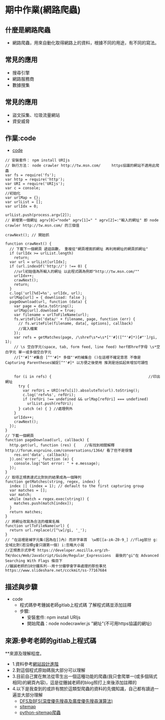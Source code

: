 # 期中作業(網路爬蟲)
## 什麼是網路爬蟲
* 網路爬蟲，用來自動化取得網路上的資料，根據不同的用途，有不同的寫法。
## 常見的應用
* 搜尋引擎
* 網路服務商
* 數據搜集
## 常見的應用
* 盜文採集、垃圾流量網站
* 資安威脅

## 作業:code
* [code](https://github.com/mark456tung/ws109a/blob/master/midterm/crawler/nodecrawler.js)
```
// 安裝套件： npm install URIjs
// 執行方法： node crawler http://tw.msn.com/     https協議的網站不適用此爬蟲
var fs = require('fs');
var http = require('http');
var URI = require('URIjs');
var c = console;
//初始化
var urlMap = {};
var urlList = [];
var urlIdx = 0;

urlList.push(process.argv[2]); 
// 新增第一個網址 agrv[0]="node" agrv[1]=" " agrv[2]=:"輸入的網址" 即 node crawler http://tw.msn.com/ 的三個值

crawNext(); // 開始抓

function crawNext() { 
  // 下載下一個網頁 遞迴函數， 重複從"網頁裡面抓網址 再利用網址的網頁抓網址"
  if (urlIdx >= urlList.length)
    return;
  var url = urlList[urlIdx];
  if (url.indexOf('http://') !== 0) {   
    //url初始值為所輸入的網址 以此程式碼為例即"http://tw.msn.com/""
    urlIdx++;
    crawNext();
    return;
  }
  c.log('url[%d]=%s', urlIdx, url);
  urlMap[url] = { downlioad: false };
  pageDownload(url, function (data) {
    var page = data.toString();
    urlMap[url].download = true;
    var filename = urlToFileName(url);
    fs.writeFile('data/' + filename, page, function (err) {    
      // fs.writeFile(filename, data[, options], callback)
      //寫入檔案
    });
    var refs = getMatches(page, /\shref\s*=\s*["'#]([^"'#]*)[#"']/gi, 1);   
    // \s 空白字元(space, tab, form feed, line feed) herf即href字母 \s*空白字元 單一或多個空白字元
    //["'#]"'#集合 [^"'#]* 多個"'#的補集合 ()在這裡不確定意思 不像是 Capturing Parentheses捕捉[^"'#]* 以方便之後使用 推測是括弧起來增加可讀性


    for (i in refs) {                                            //印出網址            
      try {
        var refUri = URI(refs[i]).absoluteTo(url).toString();
        c.log('ref=%s', refUri);
        if (refUri !== undefined && urlMap[refUri] === undefined)
          urlList.push(refUri);
      } catch (e) { } //處理例外
    }
    urlIdx++;
    crawNext();
  });
}
// 下載一個網頁
function pageDownload(url, callback) {
  http.get(url, function (res) {    //有找到相關解釋 http://forum.espruino.com/conversations/1364/ 看了但不是很懂
    res.on('data', callback);
  }).on('error', function (e) {
    console.log("Got error: " + e.message);
  });
}
// 取得正規表達式比對到的結果成為一個陣列
function getMatches(string, regex, index) {
  index || (index = 1); // default to the first capturing group
  var matches = [];
  var match;
  while (match = regex.exec(string)) {
    matches.push(match[index]);
  }
  return matches;
}
// 將網址改寫為合法的檔案名稱
function urlToFileName(url) {
  return url.replace(/[^\w]/gi, '_');  
}    
// ^在這裡是補字元集(因為在[]內) 而非字串首  \w即[[a-zA-Z0-9_] //flag部分 g:全域比對(若沒標g會只讀第一個) i:忽略大小寫     
//正規表示式參考 https://developer.mozilla.org/zh-TW/docs/Web/JavaScript/Guide/Regular_Expressions  最後的"gi"在 Advanced Searching With Flags 條目下                             
//鍾誠老師的10分鐘系列--用十分鐘學會字串處理的那些事兒  https://www.slideshare.net/ccckmit/ss-77167684

```

## 描述與步驟

* code
    * 程式碼參考鍾誠老師gitlab上程式碼 了解程式碼並添加註釋
    * 步驟:
        * 安裝套件: npm install URIjs
        * 開始爬蟲：node nodecrawler.js "網址"(不可用https協議的網址)




## 來源:參考老師的gitlab上程式碼
**來源及理解程度。
* 1.資料參考[網站設計進階](https://gitlab.com/ccckmit/course/-/wikis/%E9%99%B3%E9%8D%BE%E8%AA%A0/%E6%9B%B8%E7%B1%8D/%E7%B6%B2%E7%AB%99%E8%A8%AD%E8%A8%88/httpCrawler)
* 2.對這個程式原始碼我大部分可以理解
* 3.目前自己實在無法從零生出一個這種功能的爬蟲(我只會爬單一(或多個隔式相同)的網頁內容)，這是從鍾誠老師的blog照打上來後添加註釋的
* 4.以下是我查到的或許有關於這類型爬蟲的資料的先備知識，自己都有讀過一遍並大部分理解
    * [DFS及BFS(深度優先搜尋及廣度優先搜尋演算法)](https://magiclen.org/dfs-bfs/)
    * [sitemap](https://ranking.works/%E6%8A%80%E8%A1%93SEO/sitemap)
    * [python-sitemap爬蟲](https://blog.csdn.net/github_35160620/article/details/52537210?ops_request_misc=%25257B%252522request%25255Fid%252522%25253A%252522161069497916780255290392%252522%25252C%252522scm%252522%25253A%25252220140713.130102334..%252522%25257D&request_id=161069497916780255290392&biz_id=0&utm_medium=distribute.pc_search_result.none-task-blog-2~all~first_rank_v2~rank_v29-2-52537210.pc_search_result_hbase_insert&utm_term=sitemap%20%E7%88%AC%E8%9F%B2)
